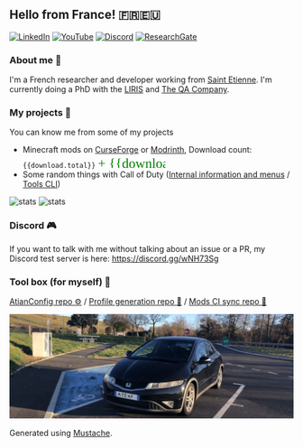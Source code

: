 ## Hello from France! 🇫🇷🇪🇺

[![LinkedIn](https://img.shields.io/badge/linkedin-%230077B5.svg?style=for-the-badge&logo=linkedin&logoColor=white)](https://www.linkedin.com/in/antoine-willerval/) [![YouTube](https://img.shields.io/badge/ate48-%23FF0000.svg?style=for-the-badge&logo=YouTube&logoColor=white)](https://www.youtube.com/user/wilate48) [![Discord](https://img.shields.io/badge/ATESabLab-%237289DA.svg?style=for-the-badge&logo=discord&logoColor=white)](https://discord.gg/wNH73Sg) [![ResearchGate](https://img.shields.io/badge/ResearchGate-00CCBB?style=for-the-badge&logo=ResearchGate&logoColor=white)](https://www.researchgate.net/profile/Antoine-Willerval)

### About me 🙂

I'm a French researcher and developer working from [Saint Etienne](https://www.openstreetmap.org/#map=14/45.4404/4.3990). I'm currently doing a PhD with the [LIRIS](https://liris.cnrs.fr/) and [The QA Company](https://the-qa-company.com/).

### My projects 🌵

You can know me from some of my projects

- Minecraft mods on [CurseForge](https://www.curseforge.com/members/ate48/projects) or [Modrinth](https://modrinth.com/user/DoVtMH0M), Download count: `{{download.total}}` ![svg](imgs/stonk.svg)
- Some random things with Call of Duty ([Internal information and menus](https://github.com/ate47/t8-atian-menu) / [Tools CLI](https://github.com/ate47/atian-cod-tools))

![stats](https://github-readme-stats.vercel.app/api?username=ATE47&show_icons=true&theme=default)
![stats](https://github-readme-stats.vercel.app/api/top-langs/?username=ATE47&theme=default&layout=compact&exclude_repo=bo4-source,bocw-source,mwiii-source,bo3-source,bo6-source,oldcod-source)

### Discord 🎮

If you want to talk with me without talking about an issue or a PR, my Discord test server is here: https://discord.gg/wNH73Sg

### Tool box (for myself) 📐

[AtianConfig repo ⚙️](https://github.com/ate47/AtianConfig) / [Profile generation repo 🙂](https://github.com/ate47/ate47-profilegeneration) / [Mods CI sync repo 🚀](https://github.com/ate47/mc_ci)

[![clio](https://raw.githubusercontent.com/ate47/ate47-profilegeneration/master/public/imgs/clio.jpg)](https://www.youtube.com/watch?v=CS9OO0S5w2k)


Generated using [Mustache](https://github.com/janl/mustache.js).
